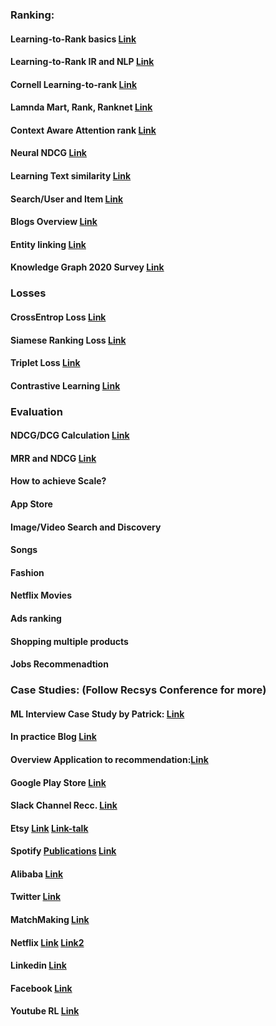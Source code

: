 ### Ranking:

#### Learning-to-Rank basics [Link](https://www.nowpublishers.com/article/Details/INR-016)
#### Learning-to-Rank IR and NLP [Link](https://www.iro.umontreal.ca/~nie/IFT6255/Books/Learning-to-rank.pdf)
#### Cornell Learning-to-rank [Link](https://mimno.infosci.cornell.edu/papers/2017_fntir_tm_applications.pdf)
#### Lamnda Mart, Rank, Ranknet [Link](https://www.microsoft.com/en-us/research/uploads/prod/2016/02/MSR-TR-2010-82.pdf)
#### Context Aware Attention rank [Link](https://arxiv.org/pdf/2005.10084.pdf)
#### Neural NDCG [Link](https://github.com/allegro/allRank)
#### Learning Text similarity [Link](https://aclanthology.org/W16-1617.pdf)
#### Search/User and Item [Link](https://cseweb.ucsd.edu/classes/fa17/cse291-b/reading/Rendle2010FM.pdf)
#### Blogs Overview [Link](https://towardsdatascience.com/recommendation-system-series-part-1-an-executive-guide-to-building-recommendation-system-608f83e2630a)
#### Entity linking [Link](https://staff.fnwi.uva.nl/m.derijke/wp-content/papercite-data/pdf/reinanda-2020-knowledge.pdf)
#### Knowledge Graph 2020 Survey [Link](https://arxiv.org/pdf/2003.00911.pdf) 

### Losses

#### CrossEntrop Loss [Link](https://gombru.github.io/2018/05/23/cross_entropy_loss/)
#### Siamese Ranking Loss [Link](https://gombru.github.io/2019/04/03/ranking_loss/)
#### Triplet Loss [Link](https://omoindrot.github.io/triplet-loss)
#### Contrastive Learning [Link](https://lilianweng.github.io/lil-log/2021/05/31/contrastive-representation-learning.html)

### Evaluation

#### NDCG/DCG Calculation [Link](https://medium.com/@_init_/notes-on-the-ndcg-metric-used-in-the-visual-dialog-challenge-2019-90cf443b93dc) 
#### MRR and NDCG [Link](https://medium.com/swlh/rank-aware-recsys-evaluation-metrics-5191bba16832)



#### How to achieve Scale? 

#### App Store

#### Image/Video Search and Discovery 

#### Songs

#### Fashion

#### Netflix Movies

#### Ads ranking 

#### Shopping multiple products 

#### Jobs Recommenadtion 





### Case Studies: (Follow Recsys Conference for more)
#### ML Interview Case Study by Patrick: [Link](http://patrickhalina.com/posts/ml-systems-design-interview-guide/)
#### In practice Blog [Link](https://towardsdatascience.com/recommender-systems-in-practice-cef9033bb23a)
#### Overview Application to recommendation:[Link](http://mccormickml.com/2018/06/15/applying-word2vec-to-recommenders-and-advertising/) 
#### Google Play Store [Link](https://deepmind.com/blog/article/Advanced-machine-learning-helps-Play-Store-users-discover-personalised-apps)
#### Slack Channel Recc. [Link](https://slack.engineering/personalized-channel-recommendations-in-slack/)
#### Etsy [Link](https://dl.acm.org/doi/abs/10.1145/3383313.3411480) [Link-talk](https://www.youtube.com/watch?v=UbytXZLqezo)
#### Spotify [Publications](https://research.atspotify.com/publication/) [Link](https://dl.acm.org/doi/10.1145/3383313.3412248)
#### Alibaba [Link](https://dl.acm.org/doi/10.1145/3383313.3412238)
#### Twitter [Link](https://dl.acm.org/doi/10.1145/3383313.3418486)
#### MatchMaking [Link](https://dl.acm.org/doi/10.1145/3383313.3411558)
#### Netflix [Link](https://dl.acm.org/doi/10.1145/3383313.3418484) [Link2](https://research.netflix.com/research-area/recommendations)
#### Linkedin [Link](https://www.youtube.com/watch?v=4mG7morAasw)
#### Facebook [Link](https://www.youtube.com/watch?v=5xcd0V9m6Xs)
#### Youtube RL [Link](https://www.youtube.com/watch?v=HEqQ2_1XRTs)

#### 

